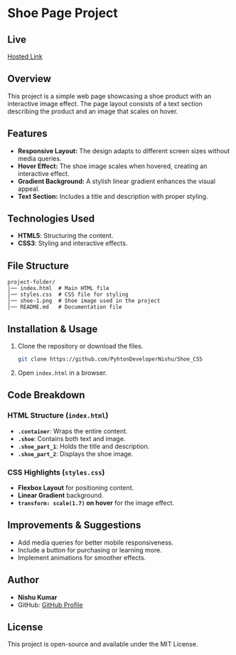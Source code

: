 # Shoe Page Project

## Live 
[Hosted Link](https://pyhtondevelopernishu.github.io/Shoe_CSS/)

## Overview
This project is a simple web page showcasing a shoe product with an interactive image effect. The page layout consists of a text section describing the product and an image that scales on hover.

## Features
- **Responsive Layout:** The design adapts to different screen sizes without media queries.
- **Hover Effect:** The shoe image scales when hovered, creating an interactive effect.
- **Gradient Background:** A stylish linear gradient enhances the visual appeal.
- **Text Section:** Includes a title and description with proper styling.

## Technologies Used
- **HTML5**: Structuring the content.
- **CSS3**: Styling and interactive effects.

## File Structure
```
project-folder/
│── index.html  # Main HTML file
│── styles.css  # CSS file for styling
│── shoe-1.png  # Shoe image used in the project
│── README.md   # Documentation file
```

## Installation & Usage
1. Clone the repository or download the files.
   ```sh
   git clone https://github.com/PyhtonDeveloperNishu/Shoe_CSS
   ```
2. Open `index.html` in a browser.

## Code Breakdown
### HTML Structure (`index.html`)
- **`.container`**: Wraps the entire content.
- **`.shoe`**: Contains both text and image.
- **`.shoe_part_1`**: Holds the title and description.
- **`.shoe_part_2`**: Displays the shoe image.

### CSS Highlights (`styles.css`)
- **Flexbox Layout** for positioning content.
- **Linear Gradient** background.
- **`transform: scale(1.7)` on hover** for the image effect.

## Improvements & Suggestions
- Add media queries for better mobile responsiveness.
- Include a button for purchasing or learning more.
- Implement animations for smoother effects.

## Author
- **Nishu Kumar**
- GitHub: [GitHub Profile](https://github.com/PyhtonDeveloperNishu)

## License
This project is open-source and available under the MIT License.

